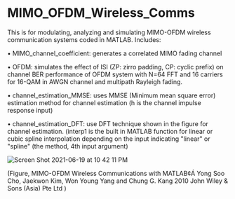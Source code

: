 # MIMO_OFDM_Wireless_Comms

This is for modulating, analyzing and simulating MIMO-OFDM wireless communication systems coded in MATLAB. 
Includes:

•	MIMO_channel_coefficient: generates a correlated MIMO fading channel

•	OFDM: simulates the effect of ISI (ZP: zirro padding, CP: cyclic prefix) on channel BER performance of OFDM system with N=64 FFT and 16 carriers for 16-QAM in AWGN channel and multipath Rayleigh fading.

•	channel_estimation_MMSE: uses MMSE (Minimum mean square error) estimation method for channel estimation (h is the channel impulse response input)

•	channel_estimation_DFT: use DFT technique shown in the figure for channel estimation. (interp1 is the built in MATLAB function for linear or cubic spline interpolation depending on the input indicating "linear" or "spline" (the method, 4th input argument)


![Screen Shot 2021-06-19 at 10 42 11 PM](https://user-images.githubusercontent.com/46723995/122661201-a4aa9480-d155-11eb-94a6-15651eb9ed31.png)

(Figure, MIMO-OFDM Wireless Communications with MATLAB¢Á   Yong Soo Cho, Jaekwon Kim, Won Young Yang and Chung G. Kang
2010 John Wiley & Sons (Asia) Pte Ltd )

